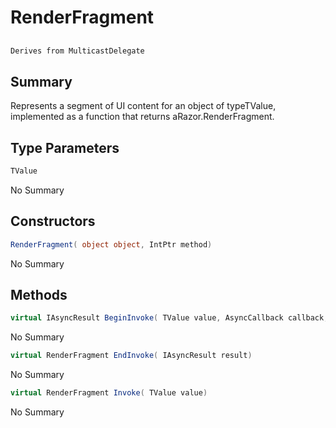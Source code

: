 # RenderFragment<TValue>

## 
```c#
Derives from MulticastDelegate
```

## Summary

Represents a segment of UI content for an object of typeTValue, implemented as
a function that returns aRazor.RenderFragment.
## Type Parameters

```c#
TValue
```
No Summary
## Constructors

```c#
RenderFragment( object object, IntPtr method) 
```
No Summary
## Methods

```c#
virtual IAsyncResult BeginInvoke( TValue value, AsyncCallback callback, object object) 
```
No Summary
```c#
virtual RenderFragment EndInvoke( IAsyncResult result) 
```
No Summary
```c#
virtual RenderFragment Invoke( TValue value) 
```
No Summary
